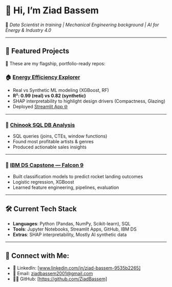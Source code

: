 # 👋 Hi, I’m Ziad Bassem  
🎯 *Data Scientist in training | Mechanical Engineering background | AI for Energy & Industry 4.0*

---

## 🚀 Featured Projects
🌟 These are my flagship, portfolio-ready repos:

### 🏠 [Energy Efficiency Explorer](https://github.com/ZiadBassem/eda_energy_project.git)
- Real vs Synthetic ML modeling (XGBoost, RF)
- **R²: 0.99 (real) vs 0.82 (synthetic)**
- SHAP interpretability to highlight design drivers (Compactness, Glazing)
- Deployed [Streamlit App 🌐](https://ziadenergyproject.streamlit.app/)  

---

### 🎵 [Chinook SQL DB Analysis](https://github.com/ZiadBassem/sql_practice_chinook.git)
- SQL queries (joins, CTEs, window functions)
- Found most profitable artists & genres  
- Produced actionable sales insights  

---

### 🚀 [IBM DS Capstone — Falcon 9](https://github.com/ZiadBassem/Rocket-Landing-Prediction-Project.git)
- Built classification models to predict rocket landing outcomes  
- Logistic regression, XGBoost  
- Learned feature engineering, pipelines, evaluation  

---

## 🛠️ Current Tech Stack
- **Languages**: Python (Pandas, NumPy, Scikit-learn), SQL  
- **Tools**: Jupyter Notebooks, Streamlit Apps, GitHub, IBM DS  
- **Extras**: SHAP interpretability, Mostly AI synthetic data  

---

## 📌 Connect with Me:
- 💼 LinkedIn: [www.linkedin.com/in/ziad-bassem-9535b2265]  
- 📧 Email: ziadbassem2001@gmail.com 
- 🧑‍💻 GitHub: [https://github.com/ZiadBassem]
